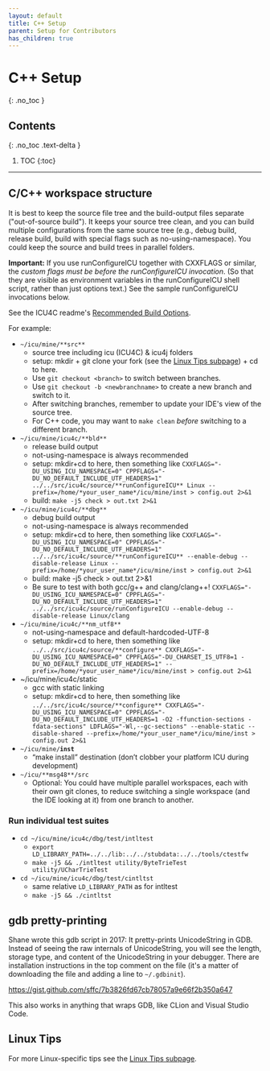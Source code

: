 ```yaml
---
layout: default
title: C++ Setup
parent: Setup for Contributors
has_children: true
---
```


<!--
© 2016 and later: Unicode, Inc. and others.
License & terms of use: http://www.unicode.org/copyright.html
-->

# C++ Setup
{: .no_toc }

## Contents
{: .no_toc .text-delta }

1. TOC
{:toc}

---


## C/C++ workspace structure

It is best to keep the source file tree and the build-output files separate
("out-of-source build"). It keeps your source tree clean, and you can build
multiple configurations from the same source tree (e.g., debug build, release
build, build with special flags such as no-using-namespace). You could keep the
source and build trees in parallel folders.

**Important:** If you use runConfigureICU together with CXXFLAGS or similar, the
*custom flags must be before the runConfigureICU invocation*. (So that they
are visible as environment variables in the runConfigureICU shell script, rather
than just options text.) See the sample runConfigureICU invocations below.

See the ICU4C readme's [Recommended Build
Options](https://htmlpreview.github.io/?https://github.com/unicode-org/icu/blob/master/icu4c/readme.html#RecBuild).

For example:

*   `~/icu/mine/**src**`
    *   source tree including icu (ICU4C) & icu4j folders
    *   setup: mkdir + git clone your fork (see the [Linux Tips subpage](linux.md)) + cd
        to here.
    *   Use `git checkout <branch>` to switch between branches.
    *   Use `git checkout -b <newbranchname>` to create a new branch and switch
        to it.
    *   After switching branches, remember to update your IDE's view of the
        source tree.
    *   For C++ code, you may want to `make clean` *before* switching to a
        different branch.
*   `~/icu/mine/icu4c/**bld**`
    *   release build output
    *   not-using-namespace is always recommended
    *   setup: mkdir+cd to here, then something like
        `CXXFLAGS="-DU_USING_ICU_NAMESPACE=0"
        CPPFLAGS="-DU_NO_DEFAULT_INCLUDE_UTF_HEADERS=1"
        ../../src/icu4c/source/**runConfigureICU** Linux
        --prefix=/home/*your_user_name*/icu/mine/inst > config.out 2>&1`
    *   build: `make -j5 check > out.txt 2>&1`
*   `~/icu/mine/icu4c/**dbg**`
    *   debug build output
    *   not-using-namespace is always recommended
    *   setup: mkdir+cd to here, then something like
        `CXXFLAGS="-DU_USING_ICU_NAMESPACE=0"
        CPPFLAGS="-DU_NO_DEFAULT_INCLUDE_UTF_HEADERS=1"
        ../../src/icu4c/source/**runConfigureICU** --enable-debug
        --disable-release Linux --prefix=/home/*your_user_name*/icu/mine/inst >
        config.out 2>&1`
    *   build: make -j5 check > out.txt 2>&1
    *   Be sure to test with both gcc/g++ and clang/clang++!
        `CXXFLAGS="-DU_USING_ICU_NAMESPACE=0"
        CPPFLAGS="-DU_NO_DEFAULT_INCLUDE_UTF_HEADERS=1"
        ../../src/icu4c/source/runConfigureICU --enable-debug --disable-release
        Linux/clang`
*   `~/icu/mine/icu4c/**nm_utf8**`
    *   not-using-namespace and default-hardcoded-UTF-8
    *   setup: mkdir+cd to here, then something like
        `../../src/icu4c/source/**configure**
        CXXFLAGS="-DU_USING_ICU_NAMESPACE=0" CPPFLAGS="-DU_CHARSET_IS_UTF8=1
        -DU_NO_DEFAULT_INCLUDE_UTF_HEADERS=1"
        --prefix=/home/*your_user_name*/icu/mine/inst > config.out 2>&1`
*   ~/icu/mine/icu4c/static
    *   gcc with static linking
    *   setup: mkdir+cd to here, then something like
        `../../src/icu4c/source/**configure**
        CXXFLAGS="-DU_USING_ICU_NAMESPACE=0"
        CPPFLAGS="-DU_NO_DEFAULT_INCLUDE_UTF_HEADERS=1 -O2 -ffunction-sections
        -fdata-sections" LDFLAGS="-Wl,--gc-sections" --enable-static
        --disable-shared --prefix=/home/*your_user_name*/icu/mine/inst >
        config.out 2>&1`
*   `~/icu/mine/`**`inst`**
    *   “make install” destination (don’t clobber your platform ICU during
        development)
*   `~/icu/**msg48**/src`
    *   Optional: You could have multiple parallel workspaces, each with their
        own git clones, to reduce switching a single workspace (and the IDE
        looking at it) from one branch to another.

### Run individual test suites

*   `cd ~/icu/mine/icu4c/dbg/test/intltest`
    *   `export LD_LIBRARY_PATH=../../lib:../../stubdata:../../tools/ctestfw`
    *   `make -j5 && ./intltest utility/ByteTrieTest utility/UCharTrieTest`
*   `cd ~/icu/mine/icu4c/dbg/test/cintltst`
    *   same relative `LD_LIBRARY_PATH` as for intltest
    *   `make -j5 && ./cintltst`

## gdb pretty-printing

Shane wrote this gdb script in 2017: It pretty-prints UnicodeString in GDB.
Instead of seeing the raw internals of UnicodeString, you will see the length,
storage type, and content of the UnicodeString in your debugger. There are
installation instructions in the top comment on the file (it's a matter of
downloading the file and adding a line to `~/.gdbinit`).

<https://gist.github.com/sffc/7b3826fd67cb78057a9e66f2b350a647>

This also works in anything that wraps GDB, like CLion and Visual Studio Code.

## Linux Tips

For more Linux-specific tips see the [Linux Tips subpage](linux.md).